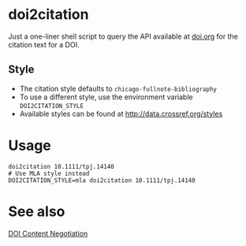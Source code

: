 # doi2citation
Just a one-liner shell script to query the API available at [doi.org](https://doi.org) for the citation text for a DOI.

## Style
- The citation style defaults to `chicago-fullnote-bibliography`
- To use a different style, use the environment variable `DOI2CITATION_STYLE`
- Available styles can be found at http://data.crossref.org/styles

# Usage

``` shell
doi2citation 10.1111/tpj.14140
# Use MLA style instead
DOI2CITATION_STYLE=mla doi2citation 10.1111/tpj.14140
```

# See also
[DOI Content Negotiation](https://citation.crosscite.org/docs.html)
